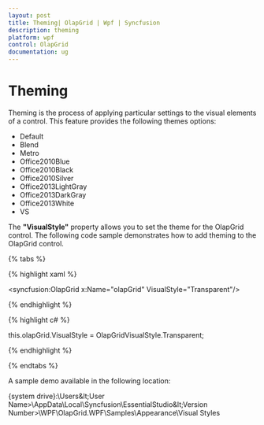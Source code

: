```yaml
---
layout: post
title: Theming| OlapGrid | Wpf | Syncfusion
description: theming
platform: wpf
control: OlapGrid
documentation: ug
---
```


# Theming

Theming is the process of applying particular settings to the visual elements of a control. This feature provides the following themes options:

*	Default
*	Blend
*	Metro
*	Office2010Blue
*	Office2010Black
*	Office2010Silver
*	Office2013LightGray
*	Office2013DarkGray
*	Office2013White
*	VS

The **"VisualStyle"** property allows you to set the theme for the OlapGrid control. The following code sample demonstrates how to add theming to the OlapGrid control.

{% tabs %}
  
{% highlight xaml %}

<syncfusion:OlapGrid  x:Name="olapGrid" VisualStyle="Transparent"/>

{% endhighlight %}

{% highlight c# %}

this.olapGrid.VisualStyle = OlapGridVisualStyle.Transparent;

{% endhighlight %}

{% endtabs %}

A sample demo available in the following location:

{system drive}:\Users\&lt;User Name&gt;\AppData\Local\Syncfusion\EssentialStudio\&lt;Version Number&gt;\WPF\OlapGrid.WPF\Samples\Appearance\Visual Styles








